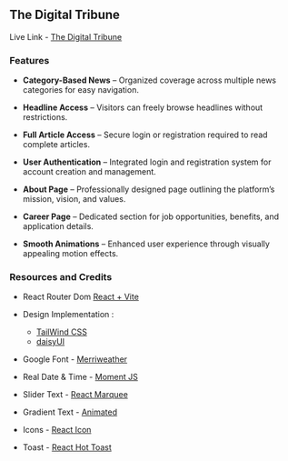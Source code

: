 ## The Digital Tribune

Live Link - [The Digital Tribune](https://digital-tribune.web.app/category/01)

### Features

- **Category-Based News** – Organized coverage across multiple news categories for easy navigation.

- **Headline Access** – Visitors can freely browse headlines without restrictions.

- **Full Article Access** – Secure login or registration required to read complete articles.

- **User Authentication** – Integrated login and registration system for account creation and management.

- **About Page** – Professionally designed page outlining the platform’s mission, vision, and values.

- **Career Page** – Dedicated section for job opportunities, benefits, and application details.

- **Smooth Animations** – Enhanced user experience through visually appealing motion effects.

### Resources and Credits

- React Router Dom [React + Vite](https://reactrouter.com/home)
- Design Implementation :

  - [TailWind CSS](https://tailwindcss.com/)
  - [daisyUI](https://daisyui.com/)

- Google Font - [Merriweather](https://fonts.google.com/specimen/Merriweather)
- Real Date & Time - [Moment JS](https://momentjs.com/)
- Slider Text - [React Marquee](https://www.npmjs.com/package/react-fast-marquee)
- Gradient Text - [Animated](https://medium.com/@samajabri2000/creating-an-animated-gradient-text-effect-with-tailwind-css-b47920698ff3)
- Icons - [React Icon](https://react-icons.github.io/react-icons/)
- Toast - [React Hot Toast](https://react-hot-toast.com/)
